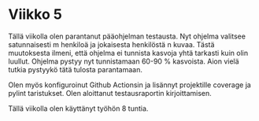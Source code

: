 # Viikko 5

Tällä viikolla olen parantanut pääohjelman testausta. Nyt ohjelma valitsee satunnaisesti m henkiloä ja jokaisesta henkilöstä n kuvaa. Tästä muutoksesta ilmeni, että ohjelma ei tunnista kasvoja yhtä tarkasti kuin olin luullut. Ohjelma pystyy nyt tunnistamaan 60-90 % kasvoista. Aion vielä tutkia pystyykö tätä tulosta parantamaan.

Olen myös konfiguroinut Github Actionsin ja lisännyt projektille coverage ja pylint taristukset. Olen aloittanut testausraportin kirjoittamisen.

Tällä viikolla olen käyttänyt työhön 8 tuntia.
